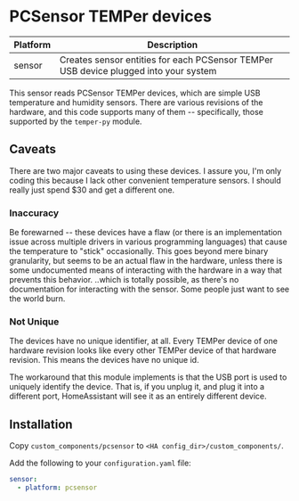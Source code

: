 # PCSensor TEMPer devices

| Platform | Description |
| -------- | ------------ |
| sensor   | Creates sensor entities for each PCSensor TEMPer USB device plugged into your system |

This sensor reads PCSensor TEMPer devices, which are simple USB
temperature and humidity sensors.  There are various revisions of
the hardware, and this code supports many of them -- specifically,
those supported by the `temper-py` module.

## Caveats
There are two major caveats to using these devices.  I assure you,
I'm only coding this because I lack other convenient temperature
sensors.  I should really just spend $30 and get a different one.

### Inaccuracy
Be forewarned -- these devices have a flaw (or there is an 
implementation issue across multiple drivers in various programming 
languages) that cause the temperature to "stick" occasionally.  This 
goes beyond mere binary granularity, but seems to be an actual flaw
in the hardware, unless there is some undocumented means of interacting 
with the hardware in a way that prevents this behavior.  ..which is
totally possible, as there's no documentation for interacting with
the sensor.  Some people just want to see the world burn.

### Not Unique
The devices have no unique identifier, at all.  Every TEMPer device
of one hardware revision looks like every other TEMPer device of that
hardware revision.  This means the devices have no unique id.

The workaround that this module implements is that the USB port is used 
to uniquely identify the device.  That is, if you unplug it, and plug 
it into a different port, HomeAssistant will see it as an entirely 
different device.

## Installation

Copy `custom_components/pcsensor` to `<HA config_dir>/custom_components/`.

Add the following to your `configuration.yaml` file:

```yaml
sensor:
  - platform: pcsensor
```
